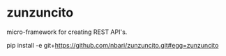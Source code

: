 zunzuncito
==========

micro-framework for creating REST API's.

pip install -e git+https://github.com/nbari/zunzuncito.git#egg=zunzuncito
